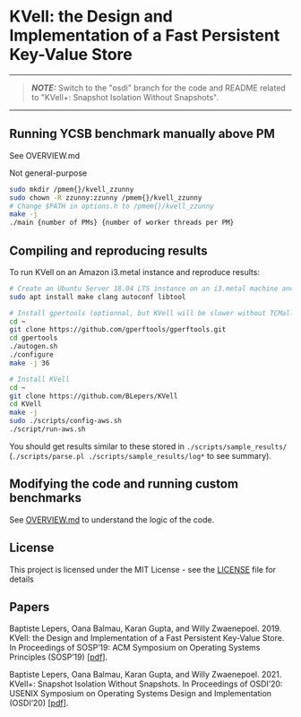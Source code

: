 # KVell: the Design and Implementation of a Fast Persistent Key-Value Store

---
> **_NOTE:_**
> Switch to the "osdi" branch for the code and README related to "KVell+: Snapshot Isolation Without Snapshots".
---
## Running YCSB benchmark manually above PM

See OVERVIEW.md

Not general-purpose

```bash
sudo mkdir /pmem{}/kvell_zzunny
sudo chown -R zzunny:zzunny /pmem{}/kvell_zzunny
# Change $PATH in options.h to /pmem{}/kvell_zzunny
make -j
./main {number of PMs} {number of worker threads per PM}
```

## Compiling and reproducing results

To run KVell on an Amazon i3.metal instance and reproduce results:

```bash
# Create an Ubuntu Server 18.04 LTS instance on an i3.metal machine and install dependencies
sudo apt install make clang autoconf libtool

# Install gpertools (optionnal, but KVell will be slower without TCMalloc):
cd ~
git clone https://github.com/gperftools/gperftools.git
cd gpertools
./autogen.sh
./configure
make -j 36

# Install KVell
cd ~
git clone https://github.com/BLepers/KVell
cd KVell
make -j
sudo ./scripts/config-aws.sh
./script/run-aws.sh
```

You should get results similar to these stored in `./scripts/sample_results/` (`./scripts/parse.pl ./scripts/sample_results/log*` to see summary).

## Modifying the code and running custom benchmarks

See [OVERVIEW.md](OVERVIEW.md) to understand the logic of the code.

## License

This project is licensed under the MIT License - see the [LICENSE](LICENSE) file for details

## Papers

Baptiste Lepers, Oana Balmau, Karan Gupta, and Willy Zwaenepoel. 2019. KVell: the Design and Implementation of a Fast Persistent Key-Value Store. In Proceedings of SOSP’19: ACM Symposium on Operating Systems Principles (SOSP’19) [[pdf](sosp19-final40.pdf)].

Baptiste Lepers, Oana Balmau, Karan Gupta, and Willy Zwaenepoel. 2021. KVell+: Snapshot Isolation Without Snapshots. In Proceedings of OSDI’20: USENIX Symposium on Operating Systems Design and Implementation (OSDI’20) [[pdf](osdi20-final180.pdf)].
